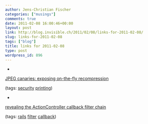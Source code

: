 ```yaml
---
author: Jens-Christian Fischer
categories: ["musings"]
comments: true
date: 2011-02-08 16:00:46+00:00
layout: post
link: http://blog.invisible.ch/2011/02/08/links-for-2011-02-08/
slug: links-for-2011-02-08
tags: ["blog"]
title: links for 2011-02-08
type: post
wordpress_id: 896
---
```


  * 
                

[JPEG canaries: exposing on-the-fly recompression](http://www.lightbluetouchpaper.org/2011/02/04/jpeg-copy-evidence/)


                
                

(tags: [security](http://www.delicious.com/jaycee/security) [printing](http://www.delicious.com/jaycee/printing))


            
  * 
                

[revealing the ActionController callback filter chain](http://pivotallabs.com/users/nate/blog/articles/1551-revealing-the-actioncontroller-callback-filter-chain)


                
                

(tags: [rails](http://www.delicious.com/jaycee/rails) [filter](http://www.delicious.com/jaycee/filter) [callback](http://www.delicious.com/jaycee/callback))


            
